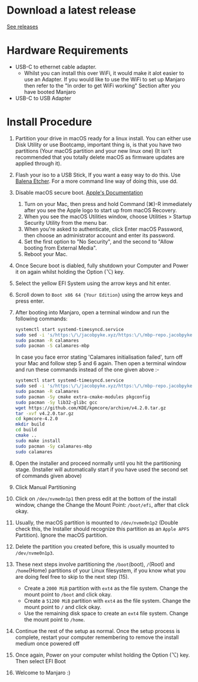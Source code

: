 # Download a latest release

[See releases](https://github.com/JPyke3/mbp-manjaro/releases)

# Hardware Requirements

* USB-C to ethernet cable adapter.
    * Whilst you can install this over WiFi, it would make it alot easier to use an Adapter. If you would like to use the WiFi to set up Manjaro then refer to the "In order to get WiFi working" Section after you have booted Manjaro
* USB-C to USB Adapter

# Install Procedure

1. Partition your drive in macOS ready for a linux install. You can either use Disk Utility or use Bootcamp, important thing is, is that you have two partitions (Your macOS partition and your new linux one) (It isn't recommended that you totally delete macOS as firmware updates are applied through it).
2. Flash your iso to a USB Stick, If you want a easy way to do this. Use [Balena Etcher](https://www.balena.io/etcher/). For a more command line way of doing this, use dd.
3. Disable macOS secure boot. [Apple's Documentation](https://support.apple.com/en-au/HT208330)

    1. Turn on your Mac, then press and hold Command (⌘)-R immediately after you see the Apple logo to start up from macOS Recovery.
    2. When you see the macOS Utilities window, choose Utilities > Startup Security Utility from the menu bar.
    3. When you're asked to authenticate, click Enter macOS Password, then choose an administrator account and enter its password.
    4. Set the first option to "No Security", and the second to "Allow booting from External Media".
    5. Reboot your Mac.

4. Once Secure boot is diabled, fully shutdown your Computer and Power it on again whilst holding the Option (⌥) key.
5. Select the yellow EFI System using the arrow keys and hit enter.
6. Scroll down to `Boot x86 64 {Your Edition}` using the arrow keys and press enter.
7. After booting into Manjaro, open a terminal window and run the following commands:

    ```sh
    systemctl start systemd-timesyncd.service
    sudo sed -i 's/https:\/\/jacobpyke.xyz/https:\/\/mbp-repo.jacobpyke.xyz/' /etc/pacman.conf
    sudo pacman -R calamares
    sudo pacman -S calamares-mbp
    ```

    In case you face error stating 'Calamares initialisation failed', turn off your Mac and follow step 5 and 6 again. Then open a terminal window and run these commands instead of the one given above :-

    ```sh
    systemctl start systemd-timesyncd.service
    sudo sed -i 's/https:\/\/jacobpyke.xyz/https:\/\/mbp-repo.jacobpyke.xyz/' /etc/pacman.conf
    sudo pacman -R calamares
    sudo pacman -Sy cmake extra-cmake-modules pkgconfig
    sudo pacman -Sy lib32-glibc gcc
    wget https://github.com/KDE/kpmcore/archive/v4.2.0.tar.gz
    tar -xvf v4.2.0.tar.gz
    cd kpmcore-4.2.0
    mkdir build
    cd build
    cmake ..
    sudo make install
    sudo pacman -Sy calamares-mbp
    sudo calamares
    ```

8. Open the installer and proceed normally until you hit the partitioning stage. (Installer will automatically start if you have used the second set of commands given above)
9. Click Manual Partitioning
10. Click on `/dev/nvme0n1p1` then press edit at the bottom of the install window, change the Change the Mount Point: `/boot/efi`, after that click okay.
11. Usually, the macOS partition is mounted to `/dev/nvme0n1p2` (Double check this, the Installer should recognize this partition as an `Apple APFS` Partition). Ignore the macOS partition.
12. Delete the partition you created before, this is usually mounted to `/dev/nvme0n1p3`.
13. These next steps involve partitioning the `/boot`(boot), `/`(Root) and `/home`(Home) partitions of your Linux filesystem, if you know what you are doing feel free to skip to the next step (15).

    * Create a `2000 MiB` partition with `ext4` as the file system. Change the mount point to `/boot` and click okay.
    * Create a `51200 MiB` partition with `ext4` as the file system. Change the mount point to `/` and click okay.
    * Use the remaining disk space to create an `ext4` file system. Change the mount point to `/home`.

14. Continue the rest of the setup as normal. Once the setup process is complete, restart your computer remembering to remove the install medium once powered off
15. Once again, Power on your computer whilst holding the Option (⌥) key. Then select EFI Boot
16. Welcome to Manjaro :)
